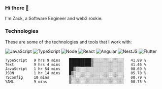 ### Hi there 👋
I'm Zack, a Software Engineer and web3 rookie.

### Technologies
These are some of the technologies and tools that I work with:

![JavaScript](https://img.shields.io/badge/JavaScript-323330.svg?logo=javascript&logoColor=F7DF1E) 
![TypeScript](https://img.shields.io/badge/TypeScript-007ACC.svg?logo=typescript&logoColor=white) 
![Node](https://img.shields.io/badge/Node.js-43853D.svg?logo=node.js&logoColor=white)
![React](https://img.shields.io/badge/React-20232a.svg?logo=react&logoColor=61DAFB) 
![Angular](https://img.shields.io/badge/Angular-E23237.svg?logo=angularjs&logoColor=white)
![NestJS](https://img.shields.io/badge/NestJS-E0234E?logo=nestjs&logoColor=white)
![Flutter](https://img.shields.io/badge/Flutter-02569B.svg?logo=flutter&logoColor=white)

<!--START_SECTION:waka-->

```text
TypeScript   9 hrs 9 mins    ██████████▒░░░░░░░░░░░░░░   41.89 %
Text         9 hrs 4 mins    ██████████▒░░░░░░░░░░░░░░   41.46 %
JavaScript   1 hr 54 mins    ██▒░░░░░░░░░░░░░░░░░░░░░░   08.69 %
JSON         1 hr 14 mins    █▒░░░░░░░░░░░░░░░░░░░░░░░   05.70 %
TSConfig     10 mins         ▒░░░░░░░░░░░░░░░░░░░░░░░░   00.79 %
YAML         9 mins          ▒░░░░░░░░░░░░░░░░░░░░░░░░   00.75 %
```

<!--END_SECTION:waka-->
